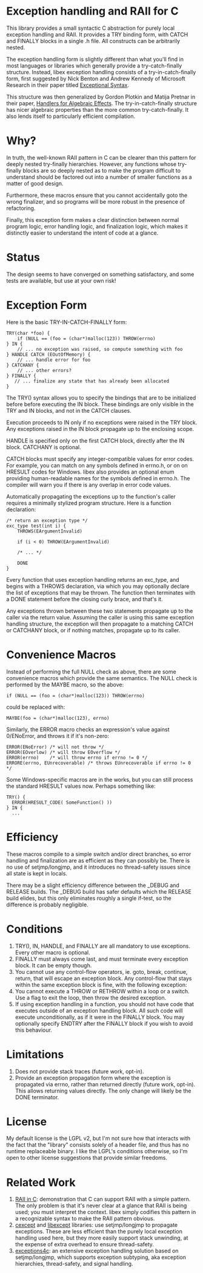 # Exception handling and RAII for C
This library provides a small syntactic C abstraction for purely local exception handling and RAII. It provides a TRY binding form, with CATCH and FINALLY blocks in a single .h file. All constructs can be arbitrarily nested.

The exception handling form is slightly different than what you'll find in most languages or libraries which generally provide a try-catch-finally structure. Instead, libex exception handling consists of a try-in-catch-finally form, first suggested by Nick Benton and Andrew Kennedy of Microsoft Research in their paper titled [Exceptional Syntax](http://lambda-the-ultimate.org/node/1193).

This structure was then generalized by Gordon Plotkin and Matija Pretnar in their paper, [Handlers for Algebraic Effects](http://lambda-the-ultimate.org/node/4006). The try-in-catch-finally structure has nicer algebraic properties than the more common try-catch-finally. It also lends itself to particularly efficient compilation.

# Why?
In truth, the well-known RAII pattern in C can be clearer than this pattern for deeply nested try-finally hierarchies. However, any functions whose try-finally blocks are so deeply nested as to make the program difficult to understand should be factored out into a number of smaller functions as a matter of good design.

Furthermore, these macros ensure that you cannot accidentally goto the wrong finalizer, and so programs will be more robust in the presence of refactoring.

Finally, this exception form makes a clear distinction between normal program logic, error handling logic, and finalization logic, which makes it distinctly easier to understand the intent of code at a glance.

# Status
The design seems to have converged on something satisfactory, and some tests are available, but use at your own risk!

# Exception Form
Here is the basic TRY-IN-CATCH-FINALLY form:

    TRY(char *foo) {
        if (NULL == (foo = (char*)malloc(123)) THROW(errno)
    } IN {
        // ... no exception was raised, so compute something with foo
    } HANDLE CATCH (EOutOfMemory) {
        // ... handle error for foo
    } CATCHANY {
        // ... other errors?
    } FINALLY {
       // ... finalize any state that has already been allocated
    }
  
The TRY() syntax allows you to specify the bindings that are to be initialized before before executing the IN block. These bindings are only visible in the TRY and IN blocks, and not in the CATCH clauses.

Execution proceeds to IN only if no exceptions were raised in the TRY block. Any exceptions raised in the IN block propagate up to the enclosing scope.

HANDLE is specified only on the first CATCH block, directly after the IN block. CATCHANY is optional.

CATCH blocks must specify any integer-compatible values for error codes. For example, you can match on any symbols defined in errno.h, or on on HRESULT codes for Windows. libex also provides an optional enum providing human-readable names for the symbols defined in errno.h. The compiler will warn you if there is any overlap in error code values.

Automatically propagating the exceptions up to the function's caller requires a minimally stylized program structure. Here is a function declaration:

    /* return an exception type */
    exc_type test(int i) {
        THROWS(EArgumentInvalid)

        if (i < 0) THROW(EArgumentInvalid)

        /* ... */

        DONE
    }
  
Every function that uses exception handling returns an exc_type, and begins with a THROWS declaration, via which you may optionally declare the list of exceptions that may be thrown. The function then terminates with a DONE statement before the closing curly brace, and that's it.

Any exceptions thrown between these two statements propagate up to the caller via the return value. Assuming the caller is using this same exception handling structure, the exception will then propagate to a matching CATCH or CATCHANY block, or if nothing matches, propagate up to its caller.

# Convenience Macros
Instead of performing the full NULL check as above, there are some convenience macros which provide the same semantics. The NULL check is performed by the MAYBE macro, so the above:

    if (NULL == (foo = (char*)malloc(123)) THROW(errno)

could be replaced with:

    MAYBE(foo = (char*)malloc(123), errno)

Similarly, the ERROR macro checks an expression's value against 0/ENoError, and throws it if it's non-zero:

    ERROR(ENoError) /* will not throw */
    ERROR(EOverlow) /* will throw EOverflow */
    ERROR(errno)    /* will throw errno if errno != 0 */
    ERRORE(errno, EUnrecoverable) /* throws EUnrecoverable if errno != 0 */

Some Windows-specific macros are in the works, but you can still process the standard HRESULT values now. Perhaps something like:

    TRY() {
      ERROR(HRESULT_CODE( SomeFunction() ))
    } IN {
      ...

# Efficiency

These macros compile to a simple switch and/or direct branches, so error handling and finalization are as efficient as they can possibly be. There is no use of setjmp/longjmp, and it introduces no thread-safety issues since all state is kept in locals.

There may be a slight efficiency difference between the _DEBUG and RELEASE builds. The _DEBUG build has safer defaults which the RELEASE build elides, but this only eliminates roughly a single if-test, so the difference is probably negligible.

# Conditions

 1. TRY(), IN, HANDLE, and FINALLY are all mandatory to use exceptions. Every other macro is optional.
 2. FINALLY must always come last, and must terminate every exception block. It can be empty though.
 3. You cannot use any control-flow operators, ie. goto, break, continue, return, that will escape an exception block. Any control-flow that stays within the same exception block is fine, with the following exception:
 4. You cannot execute a THROW or RETHROW within a loop or a switch. Use a flag to exit the loop, then throw the desired exception.
 5. If using exception handling in a function, you should not have code that executes outside of an exception handling block. All such code will execute unconditionally, as if it were in the FINALLY block. You may optionally specify ENDTRY after the FINALLY block if you wish to avoid this behaviour.
 
# Limitations

 1. Does not provide stack traces (future work, opt-in).
 2. Provide an exception propagation form where the exception is propagated via errno, rather than returned directly (future work, opt-in). This allows returning values directly. The only change will likely be the DONE terminator.

# License
My default license is the LGPL v2, but I'm not sure how that interacts with the fact that the "library" consists solely of a header file, and thus has no runtime replaceable binary. I like the LGPL's conditions otherwise, so I'm open to other license suggestions that provide similar freedoms.

# Related Work

 1. [RAII in C](http://vilimpoc.org/research/raii-in-c/): demonstration that C can support RAII with a simple pattern. The only problem is that it's never clear at a glance that RAII is being used; you must interpret the context. libex simply codifies this pattern in a recognizable syntax to make the RAII pattern obvious.
 2. [cexcept](http://www.nicemice.net/cexcept/) and [libexcept](http://libexcept.sourceforge.net/) libraries: use setjmp/longjmp to propagate exceptions. These are less efficient than the purely local exception handling used here, but they more easily support stack unwinding, at the expense of extra overhead to ensure thread-safety.
 3. [exceptions4c](http://code.google.com/p/exceptions4c/): an extensive exception handling solution based on setjmp/longjmp, which supports exception subtyping, aka exception hierarchies, thread-safety, and signal handling.
